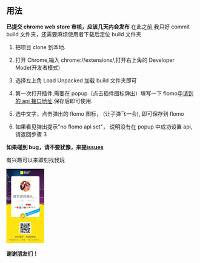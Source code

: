 ## 用法

**已提交 chrome web store 审核，应该几天内会发布**
在此之前,我只好 commit build 文件夹，还需要麻烦使用者下载后定位 build 文件夹

1. 把项目 clone 到本地.
2. 打开 Chrome,输入 chrome://extensions/,打开右上角的 Developer Mode(开发者模式)

3. 选择左上角 Load Unpacked 加载 build 文件夹即可

4. 第一次打开插件,需要在 popup（点击插件图标弹出）填写一下 flomo[申请到的 api 接口地址](https://support.qq.com/products/297045/link-jump?jump=https%3A%2F%2Fflomoapp.com%2Fmine%3Fsource%3Dincoming_webhook).保存后即可使用.

5. 选中文字，点击弹出的 flomo 图标， (让子弹飞一会), 即可保存到 flomo

6. 如果看见弹出提示"no flomo api set"， 说明没有在 popup 中成功设置 api,请返回步骤 3

**如果碰到 bug，请不要犹豫，来提[issues](https://github.com/YIREN1/chrome-extension-flomo-api/issues)**

有兴趣可以来即刻找我玩

<img src="jike.jpeg" alt="drawing" width="100"/>

**谢谢朋友们！**
